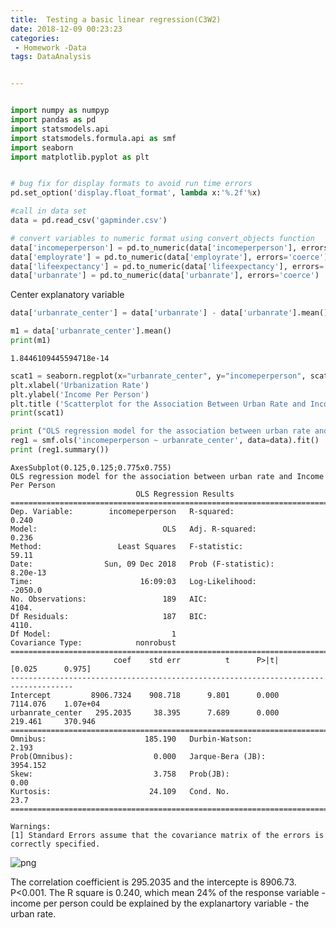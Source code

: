 ```yaml
---
title:  Testing a basic linear regression(C3W2)
date: 2018-12-09 00:23:23
categories:
 - Homework -Data
tags: DataAnalysis


---
```




```python

import numpy as numpyp
import pandas as pd
import statsmodels.api
import statsmodels.formula.api as smf
import seaborn
import matplotlib.pyplot as plt


# bug fix for display formats to avoid run time errors
pd.set_option('display.float_format', lambda x:'%.2f'%x)

#call in data set
data = pd.read_csv('gapminder.csv')

# convert variables to numeric format using convert_objects function
data['incomeperperson'] = pd.to_numeric(data['incomeperperson'], errors='coerce')
data['employrate'] = pd.to_numeric(data['employrate'], errors='coerce')
data['lifeexpectancy'] = pd.to_numeric(data['lifeexpectancy'], errors='coerce')
data['urbanrate'] = pd.to_numeric(data['urbanrate'], errors='coerce')

```

Center explanatory variable


```python
data['urbanrate_center'] = data['urbanrate'] - data['urbanrate'].mean()

m1 = data['urbanrate_center'].mean()
print(m1)
```

    1.8446109445594718e-14



```python
scat1 = seaborn.regplot(x="urbanrate_center", y="incomeperperson", scatter=True, data=data)
plt.xlabel('Urbanization Rate')
plt.ylabel('Income Per Person')
plt.title ('Scatterplot for the Association Between Urban Rate and Income Per Person')
print(scat1)

print ("OLS regression model for the association between urban rate and Income Per Person")
reg1 = smf.ols('incomeperperson ~ urbanrate_center', data=data).fit()
print (reg1.summary())
```

    AxesSubplot(0.125,0.125;0.775x0.755)
    OLS regression model for the association between urban rate and Income Per Person
                                OLS Regression Results                            
    ==============================================================================
    Dep. Variable:        incomeperperson   R-squared:                       0.240
    Model:                            OLS   Adj. R-squared:                  0.236
    Method:                 Least Squares   F-statistic:                     59.11
    Date:                Sun, 09 Dec 2018   Prob (F-statistic):           8.20e-13
    Time:                        16:09:03   Log-Likelihood:                -2050.0
    No. Observations:                 189   AIC:                             4104.
    Df Residuals:                     187   BIC:                             4110.
    Df Model:                           1                                         
    Covariance Type:            nonrobust                                         
    ====================================================================================
                           coef    std err          t      P>|t|      [0.025      0.975]
    ------------------------------------------------------------------------------------
    Intercept         8906.7324    908.718      9.801      0.000    7114.076    1.07e+04
    urbanrate_center   295.2035     38.395      7.689      0.000     219.461     370.946
    ==============================================================================
    Omnibus:                      185.190   Durbin-Watson:                   2.193
    Prob(Omnibus):                  0.000   Jarque-Bera (JB):             3954.152
    Skew:                           3.758   Prob(JB):                         0.00
    Kurtosis:                      24.109   Cond. No.                         23.7
    ==============================================================================
    
    Warnings:
    [1] Standard Errors assume that the covariance matrix of the errors is correctly specified.



![png](http://img.luhaoip.com/images/2018-12-09-082253.jpg)


The correlation coefficient is 295.2035 and the intercepte is 8906.73. P<0.001. The R square is 0.240, which mean 24% of the response variable - income per person could be explained by the explanartory variable - the urban rate.
